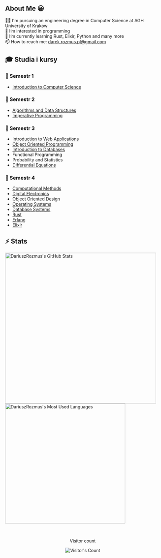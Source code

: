 ## About Me 😀

👨‍💻 I'm pursuing an engineering degree in Computer Science at AGH University of Krakow  
👀 I’m interested in programming  
🌱 I’m currently learning Rust, Elixir, Python and many more  
📫 How to reach me: darek.rozmus.pl@gmail.com  

## 🎓 Studia i kursy

### 📘 Semestr 1
- [Introduction to Computer Science](https://github.com/DariuszRozmus/Introduction_to_Computer_Science)

### 📗 Semestr 2
- [Algorithms and Data Structures](https://github.com/DariuszRozmus/Algorithms_and_Data_Structures)
- [Imperative Programming](https://github.com/DariuszRozmus/Imperative_Programming)

### 📘 Semestr 3
- [Introduction to Web Applications](https://github.com/DariuszRozmus/Introduction_to_Web_Applications)
- [Object Oriented Programming](https://github.com/DariuszRozmus/Object_Oriented_Programming)
- [Introduction to Databases](https://github.com/DariuszRozmus/Introduction_to_Databases)
- Functional Programming
- Probability and Statistics
- [Differential Equations](https://github.com/DariuszRozmus/Differential_Equations)

### 📗 Semestr 4
- [Computational Methods](https://github.com/DariuszRozmus/Computational_Methods)
- [Digital Electronics](https://github.com/DariuszRozmus/Digital_Electronics)
- [Object Oriented Design](https://github.com/DariuszRozmus/Object_Oriented_Design)
- [Operating Systems](https://github.com/DariuszRozmus/Operating_Systems)
- [Database Systems](https://github.com/DariuszRozmus/Database_Systems)
- [Rust](https://github.com/DariuszRozmus/Rust)
- [Erlang](https://github.com/DariuszRozmus/Erlang)
- [Elixir](https://github.com/DariuszRozmus/Elixir)



## ⚡️ Stats
<div align=left>
  <img width=490 src="https://github-readme-stats.vercel.app/api?username=DariuszRozmus&theme=transparent&count_private=true&show_icons=true&rank_icon=github&locale=en" alt="DariuszRozmus's GitHub Stats" />
</div>
<div>
  <img width="390" src="https://github-readme-stats.vercel.app/api/top-langs?username=DariuszRozmus&theme=transparent&layout=compact&hide=css&langs_count=8&locale=en"           alt="DariuszRozmus's Most Used Languages" />
</div>
<br><br>

<div align="center"> 
  <p>Visitor count</p>
  <img src="https://profile-counter.glitch.me/{DariuszRozmus}/count.svg" alt="Visitor's Count" />
</div>

